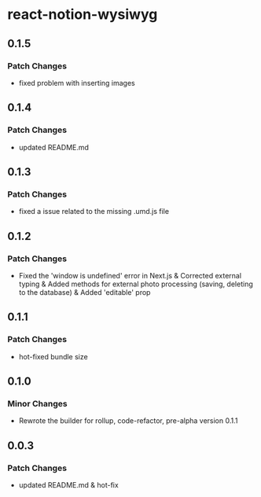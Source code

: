 # react-notion-wysiwyg

## 0.1.5

### Patch Changes

- fixed problem with inserting images

## 0.1.4

### Patch Changes

- updated README.md

## 0.1.3

### Patch Changes

- fixed a issue related to the missing .umd.js file

## 0.1.2

### Patch Changes

- Fixed the 'window is undefined' error in Next.js & Corrected external typing & Added methods for external photo processing (saving, deleting to the database) & Added 'editable' prop

## 0.1.1

### Patch Changes

- hot-fixed bundle size

## 0.1.0

### Minor Changes

- Rewrote the builder for rollup, code-refactor, pre-alpha version 0.1.1

## 0.0.3

### Patch Changes

- updated README.md & hot-fix
